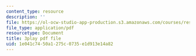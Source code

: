 ```yaml
---
content_type: resource
description: ''
file: https://ol-ocw-studio-app-production.s3.amazonaws.com/courses/res-10-001-making-science-and-engineering-pictures-a-practical-guide-to-presenting-your-work-spring-2016/1e041c7450a1275c0735e1d913e14a82_YPZ-Cizsh2I.pdf
file_type: application/pdf
resourcetype: Document
title: 3play pdf file
uid: 1e041c74-50a1-275c-0735-e1d913e14a82
---
```

